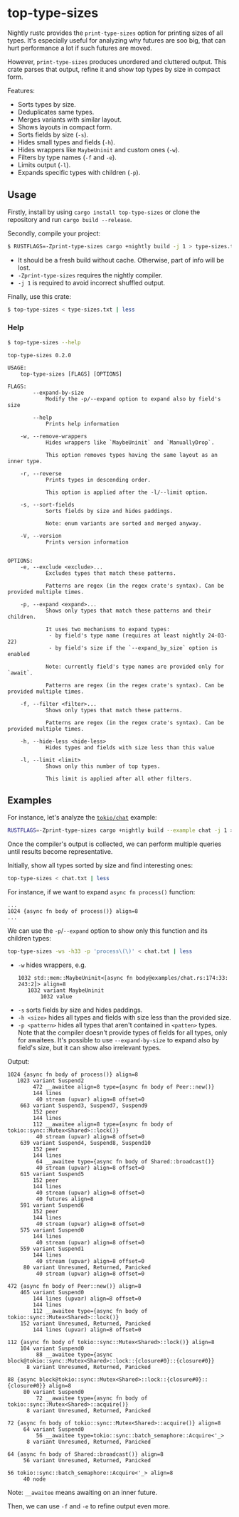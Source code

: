 # top-type-sizes

Nightly rustc provides the `print-type-sizes` option for printing sizes of all types. It's especially useful for analyzing why futures are soo big, that can hurt performance a lot if such futures are moved.

However, `print-type-sizes` produces unordered and cluttered output. This crate parses that output, refine it and show top types by size in compact form.

Features:
* Sorts types by size.
* Deduplicates same types.
* Merges variants with similar layout.
* Shows layouts in compact form.
* Sorts fields by size (`-s`).
* Hides small types and fields (`-h`).
* Hides wrappers like `MaybeUninit` and custom ones (`-w`).
* Filters by type names (`-f` and `-e`).
* Limits output (`-l`).
* Expands specific types with children (`-p`).

## Usage
Firstly, install by using `cargo install top-type-sizes` or clone the repository and run `cargo build --release`.

Secondly, compile your project:
```sh
$ RUSTFLAGS=-Zprint-type-sizes cargo +nightly build -j 1 > type-sizes.txt
```
* It should be a fresh build without cache. Otherwise, part of info will be lost.
* `-Zprint-type-sizes` requires the nightly compiler.
* `-j 1` is required to avoid incorrect shuffled output.

Finally, use this crate:
```sh
$ top-type-sizes < type-sizes.txt | less
```

### Help
```sh
$ top-type-sizes --help
```

```text
top-type-sizes 0.2.0

USAGE:
    top-type-sizes [FLAGS] [OPTIONS]

FLAGS:
        --expand-by-size
            Modify the -p/--expand option to expand also by field's size

        --help
            Prints help information

    -w, --remove-wrappers
            Hides wrappers like `MaybeUninit` and `ManuallyDrop`.

            This option removes types having the same layout as an inner type.

    -r, --reverse
            Prints types in descending order.

            This option is applied after the -l/--limit option.

    -s, --sort-fields
            Sorts fields by size and hides paddings.

            Note: enum variants are sorted and merged anyway.

    -V, --version
            Prints version information


OPTIONS:
    -e, --exclude <exclude>...
            Excludes types that match these patterns.

            Patterns are regex (in the regex crate's syntax). Can be provided multiple times.

    -p, --expand <expand>...
            Shows only types that match these patterns and their children.

            It uses two mechanisms to expand types:
             - by field's type name (requires at least nightly 24-03-22)
             - by field's size if the `--expand_by_size` option is enabled

            Note: currently field's type names are provided only for `await`.

            Patterns are regex (in the regex crate's syntax). Can be provided multiple times.

    -f, --filter <filter>...
            Shows only types that match these patterns.

            Patterns are regex (in the regex crate's syntax). Can be provided multiple times.

    -h, --hide-less <hide-less>
            Hides types and fields with size less than this value

    -l, --limit <limit>
            Shows only this number of top types.

            This limit is applied after all other filters.
```

## Examples
For instance, let's analyze the [`tokio/chat`](https://github.com/tokio-rs/tokio/blob/master/examples/chat.rs) example:
```sh
RUSTFLAGS=-Zprint-type-sizes cargo +nightly build --example chat -j 1 > chat.txt
```

Once the compiler's output is collected, we can perform multiple queries until results become representative.

Initially, show all types sorted by size and find interesting ones:
```sh
top-type-sizes < chat.txt | less
```

For instance, if we want to expand `async fn process()` function:
```text
...
1024 {async fn body of process()} align=8
...
```

We can use the `-p`/`--expand` option to show only this function and its children types:
```sh
top-type-sizes -ws -h33 -p 'process\(\)' < chat.txt | less
```
* `-w` hides wrappers, e.g.
    ```text
    1032 std::mem::MaybeUninit<[async fn body@examples/chat.rs:174:33: 243:2]> align=8
       1032 variant MaybeUninit
           1032 value
    ```
* `-s` sorts fields by size and hides paddings.
* `-h <size>` hides all types and fields with size less than the provided size.
* `-p <pattern>` hides all types that aren't contained in `<patten>` types. Note that the compiler doesn't provide types of fields for all types, only for awaitees. It's possible to use `--expand-by-size` to expand also by field's size, but it can show also irrelevant types.

Output:
```text
1024 {async fn body of process()} align=8
   1023 variant Suspend2
        472 __awaitee align=8 type={async fn body of Peer::new()}
        144 lines
         40 stream (upvar) align=8 offset=0
    663 variant Suspend3, Suspend7, Suspend9
        152 peer
        144 lines
        112 __awaitee align=8 type={async fn body of tokio::sync::Mutex<Shared>::lock()}
         40 stream (upvar) align=8 offset=0
    639 variant Suspend4, Suspend8, Suspend10
        152 peer
        144 lines
         64 __awaitee type={async fn body of Shared::broadcast()}
         40 stream (upvar) align=8 offset=0
    615 variant Suspend5
        152 peer
        144 lines
         40 stream (upvar) align=8 offset=0
         40 futures align=8
    591 variant Suspend6
        152 peer
        144 lines
         40 stream (upvar) align=8 offset=0
    575 variant Suspend0
        144 lines
         40 stream (upvar) align=8 offset=0
    559 variant Suspend1
        144 lines
         40 stream (upvar) align=8 offset=0
     80 variant Unresumed, Returned, Panicked
         40 stream (upvar) align=8 offset=0

472 {async fn body of Peer::new()} align=8
    465 variant Suspend0
        144 lines (upvar) align=8 offset=0
        144 lines
        112 __awaitee type={async fn body of tokio::sync::Mutex<Shared>::lock()}
    152 variant Unresumed, Returned, Panicked
        144 lines (upvar) align=8 offset=0

112 {async fn body of tokio::sync::Mutex<Shared>::lock()} align=8
    104 variant Suspend0
         88 __awaitee type={async block@tokio::sync::Mutex<Shared>::lock::{closure#0}::{closure#0}}
      8 variant Unresumed, Returned, Panicked

88 {async block@tokio::sync::Mutex<Shared>::lock::{closure#0}::{closure#0}} align=8
     80 variant Suspend0
         72 __awaitee type={async fn body of tokio::sync::Mutex<Shared>::acquire()}
      8 variant Unresumed, Returned, Panicked

72 {async fn body of tokio::sync::Mutex<Shared>::acquire()} align=8
     64 variant Suspend0
         56 __awaitee type=tokio::sync::batch_semaphore::Acquire<'_>
      8 variant Unresumed, Returned, Panicked

64 {async fn body of Shared::broadcast()} align=8
     56 variant Unresumed, Returned, Panicked

56 tokio::sync::batch_semaphore::Acquire<'_> align=8
     40 node
```

Note: `__awaitee` means awaiting on an inner future.

Then, we can use `-f` and `-e` to refine output even more.

